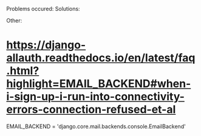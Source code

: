 Problems occured: 
Solutions: 

Other:
# https://django-allauth.readthedocs.io/en/latest/faq.html?highlight=EMAIL_BACKEND#when-i-sign-up-i-run-into-connectivity-errors-connection-refused-et-al
EMAIL_BACKEND = 'django.core.mail.backends.console.EmailBackend'